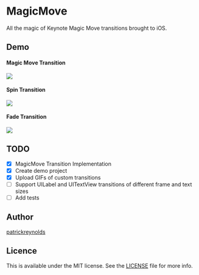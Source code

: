 # MagicMove
All the magic of Keynote Magic Move transitions brought to iOS.


## Demo

#### Magic Move Transition
![](http://i.imgur.com/tCjSOZJ.gif)

#### Spin Transition
![](http://i.imgur.com/HMtPeMM.gif)

#### Fade Transition
![](http://i.imgur.com/ZuxEvmE.gif)

## TODO
- [x] MagicMove Transition Implementation
- [x] Create demo project
- [x] Upload GIFs of custom transitions
- [ ] Support UILabel and UITextView transitions of different frame and text sizes
- [ ] Add tests

## Author
[patrickreynolds](http://www.github.com/patrickreynolds)

## Licence
This is available under the MIT license. See the [LICENSE](https://github.com/patrickreynolds/MagicMove/blob/master/LICENSE) file for more info.

